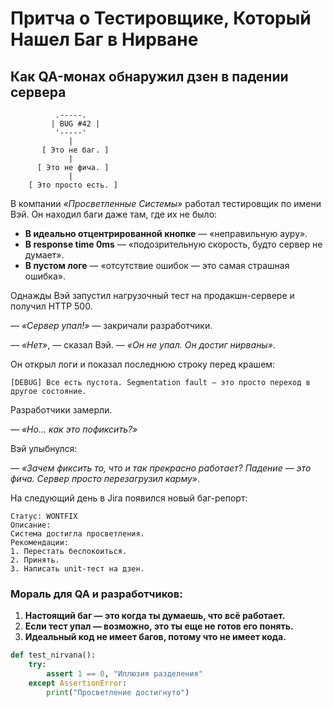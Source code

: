 # **Притча о Тестировщике, Который Нашел Баг в Нирване**  

## **Как QA-монах обнаружил дзен в падении сервера**  

```text
          .-----.
         | BUG #42 |
          '-----'
             |
       [ Это не баг. ]
             |
      [ Это не фича. ]
             |
    [ Это просто есть. ]
```

В компании *«Просветленные Системы»* работал тестировщик по имени Вэй. Он находил баги даже там, где их не было:  

- **В идеально отцентрированной кнопке** — «неправильную ауру».  
- **В response time 0ms** — «подозрительную скорость, будто сервер не думает».  
- **В пустом логе** — «отсутствие ошибок — это самая страшная ошибка».  

Однажды Вэй запустил нагрузочный тест на продакшн-сервере и получил HTTP 500.  

— *«Сервер упал!»* — закричали разработчики.  

— *«Нет»*, — сказал Вэй. — *«Он не упал. Он достиг нирваны»*.  

Он открыл логи и показал последнюю строку перед крашем:  

```text
[DEBUG] Все есть пустота. Segmentation fault — это просто переход в другое состояние.  
```  

Разработчики замерли.  

— *«Но… как это пофиксить?»*  

Вэй улыбнулся:  

— *«Зачем фиксить то, что и так прекрасно работает? Падение — это фича. Сервер просто перезагрузил карму»*.  

На следующий день в Jira появился новый баг-репорт:  

```text
Статус: WONTFIX  
Описание:  
Система достигла просветления.  
Рекомендации:  
1. Перестать беспокоиться.  
2. Принять.  
3. Написать unit-тест на дзен.  
```  

### **Мораль для QA и разработчиков:**  

1. **Настоящий баг — это когда ты думаешь, что всё работает.**  
2. **Если тест упал — возможно, это ты еще не готов его понять.**  
3. **Идеальный код не имеет багов, потому что не имеет кода.**  

```python
def test_nirvana():
    try:
        assert 1 == 0, "Иллюзия разделения"
    except AssertionError:
        print("Просветление достигнуто")
```
